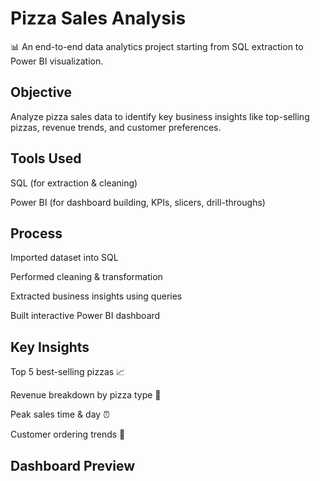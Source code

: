 # Pizza Sales Analysis
📊 An end-to-end data analytics project starting from SQL extraction to Power BI visualization.

## Objective
Analyze pizza sales data to identify key business insights like top-selling pizzas, revenue trends, and customer preferences.

## Tools Used

SQL (for extraction & cleaning)

Power BI (for dashboard building, KPIs, slicers, drill-throughs)

## Process

Imported dataset into SQL

Performed cleaning & transformation

Extracted business insights using queries

Built interactive Power BI dashboard

## Key Insights

Top 5 best-selling pizzas 📈

Revenue breakdown by pizza type 🍕

Peak sales time & day ⏰

Customer ordering trends 🛒

## Dashboard Preview
